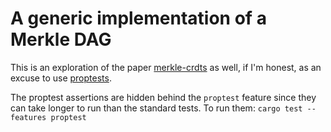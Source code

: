 <!--
 Copyright 2022 Jeremy Wall (Jeremy@marzhilsltudios.com)
 
 Licensed under the Apache License, Version 2.0 (the "License");
 you may not use this file except in compliance with the License.
 You may obtain a copy of the License at
 
     http://www.apache.org/licenses/LICENSE-2.0
 
 Unless required by applicable law or agreed to in writing, software
 distributed under the License is distributed on an "AS IS" BASIS,
 WITHOUT WARRANTIES OR CONDITIONS OF ANY KIND, either express or implied.
 See the License for the specific language governing permissions and
 limitations under the License.
-->

# A generic implementation of a Merkle DAG

This is an exploration of the paper [merkle-crdts](https://arxiv.org/pdf/2004.00107.pdf) as well,
if I'm honest, as an excuse to use [proptests](https://crates.io/crate/proptest).

The proptest assertions are hidden behind the `proptest` feature since they can take longer to run than
the standard tests. To run them: `cargo test --features proptest`